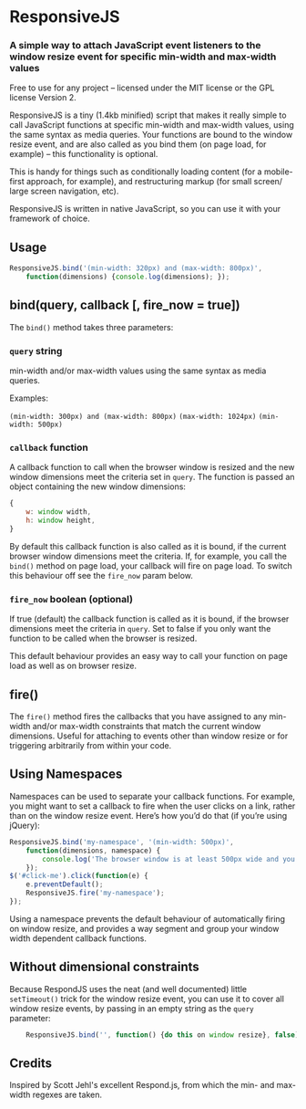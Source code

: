 # ResponsiveJS

### A simple way to attach JavaScript event listeners to the window resize event for specific min-width and max-width values

Free to use for any project – licensed under the MIT license or the GPL license Version 2.

ResponsiveJS is a tiny (1.4kb minified) script that makes it really simple to call JavaScript functions at specific min-width and max-width values, using the same syntax as media queries. Your functions are bound to the window resize event, and are also called as you bind them (on page load, for example) – this functionality is optional.

This is handy for things such as conditionally loading content (for a mobile-first approach, for example), and restructuring markup (for small screen/ large screen navigation, etc). 

ResponsiveJS is written in native JavaScript, so you can use it with your framework of choice.

## Usage

```js
ResponsiveJS.bind('(min-width: 320px) and (max-width: 800px)', 
	function(dimensions) {console.log(dimensions); });
```

## bind(query, callback [, fire_now = true])

The `bind()` method takes three parameters:

### `query` string
min-width and/or max-width values using the same syntax as media queries. 

Examples:

`(min-width: 300px) and (max-width: 800px)`
`(max-width: 1024px)`
`(min-width: 500px)`

### `callback` function
A callback function to call when the browser window is resized and the new window dimensions meet the criteria set in `query`. The function is passed an object containing the new window dimensions:

```js
{
	w: window width,
	h: window height,
}
```

By default this callback function is also called as it is bound, if the current browser window dimensions meet the criteria. If, for example, you call the `bind()` method on page load, your callback will fire on page load. To switch this behaviour off see the `fire_now` param below.

### `fire_now` boolean (optional)
If true (default) the callback function is called as it is bound, if the browser dimensions meet the criteria in `query`. Set to false if you only want the function to be called when the browser is resized.

This default behaviour provides an easy way to call your function on page load as well as on browser resize.

## fire()

The `fire()` method fires the callbacks that you have assigned to any min-width and/or max-width constraints that match the current window dimensions. Useful for attaching to events other than window resize or for triggering arbitrarily from within your code.

## Using Namespaces

Namespaces can be used to separate your callback functions. For example, you might want to set a callback to fire when the user clicks on a link, rather than on the window resize event. Here’s how you’d do that (if you’re using jQuery):

```js
ResponsiveJS.bind('my-namespace', '(min-width: 500px)', 
	function(dimensions, namespace) {
		console.log('The browser window is at least 500px wide and you did something to fire callback functions in the "my-namespace" namespace'); 
	});
$('#click-me').click(function(e) {
	e.preventDefault();
	ResponsiveJS.fire('my-namespace');
});
```

Using a namespace prevents the default behaviour of automatically firing on window resize, and provides a way segment and group your window width dependent callback functions.

## Without dimensional constraints

Because RespondJS uses the neat (and well documented) little `setTimeout()` trick for the window resize event, you can use it to cover all window resize events, by passing in an empty string as the `query` parameter:

```js
	ResponsiveJS.bind('', function() {do this on window resize}, false);
```

## Credits

Inspired by Scott Jehl's excellent Respond.js, from which the min- and max-width regexes are taken.
